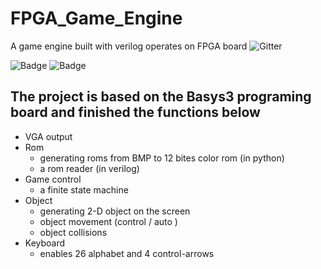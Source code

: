 # FPGA_Game_Engine
A game engine built with verilog operates on FPGA board
![Gitter](https://img.shields.io/badge/Ctrl-C%2BV-yellowgreen.svg)

![Badge](https://img.shields.io/badge/link-996.icu-%23FF4D5B.svg)
![Badge](https://img.shields.io/badge/捞-007.uiuc-%23FF4D5B.svg)

## The project is based on the Basys3 programing board and finished the functions below
- VGA output
- Rom
  - generating roms from BMP to 12 bites color rom (in python)
  - a rom reader (in verilog)
- Game control
  - a finite state machine 
- Object
  - generating 2-D object on the screen 
  - object movement (control / auto )
  - object collisions 
 - Keyboard
   - enables 26 alphabet and 4 control-arrows
  
